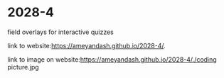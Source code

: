 # 2028-4
field overlays for interactive quizzes

link to website:https://ameyandash.github.io/2028-4/.


link to image on website:https://ameyandash.github.io/2028-4/./coding picture.jpg

